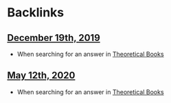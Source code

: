 
# Backlinks
## [December 19th, 2019](<December 19th, 2019.md>)
- When searching for an answer in [Theoretical Books](<Theoretical Books.md>)

## [May 12th, 2020](<May 12th, 2020.md>)
- When searching for an answer in [Theoretical Books](<Theoretical Books.md>)

